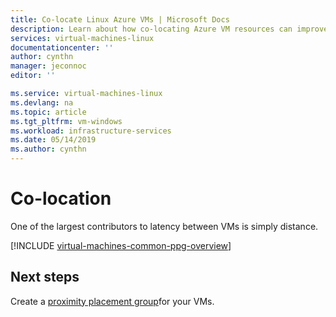 ```yaml
---
title: Co-locate Linux Azure VMs | Microsoft Docs
description: Learn about how co-locating Azure VM resources can improve performance.
services: virtual-machines-linux
documentationcenter: ''
author: cynthn
manager: jeconnoc
editor: ''

ms.service: virtual-machines-linux
ms.devlang: na
ms.topic: article
ms.tgt_pltfrm: vm-windows
ms.workload: infrastructure-services
ms.date: 05/14/2019
ms.author: cynthn
---
```


# Co-location

One of the largest contributors to latency between VMs is simply distance.

[!INCLUDE [virtual-machines-common-ppg-overview](../../../includes/virtual-machines-common-ppg-overview.md)]

## Next steps

Create a [proximity placement group](proximity-placement-groups.md)for your VMs.

